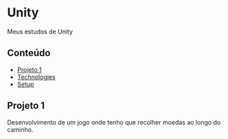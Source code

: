 # Unity
Meus estudos de Unity

## Conteúdo
* [Projeto 1](#projeto-1)
* [Technologies](#technologies)
* [Setup](#setup)

## Projeto 1

Desenvolvimento de um jogo onde tenho que recolher moedas ao longo do caminho.
